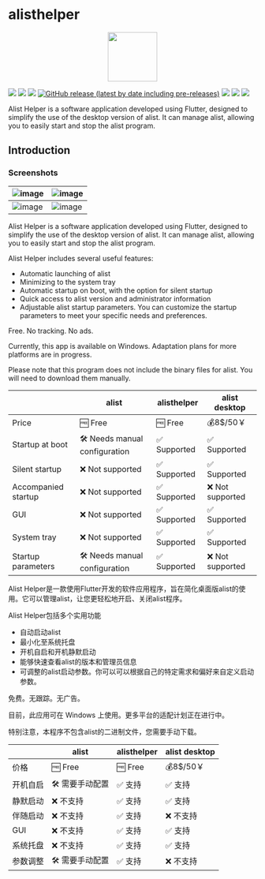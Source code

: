 # alisthelper

<p align="center">
  <img src="https://github.com/Xmarmalade/alisthelper/assets/16839488/2067509c-756e-48cd-8f20-5ea961f46ef7" width="100" height="100">
</p>

![](https://img.shields.io/badge/language-dart-blue.svg?style=for-the-badge&color=00ACC1)
![](https://img.shields.io/badge/flutter-00B0FF?style=for-the-badge&logo=flutter)
[![](https://img.shields.io/github/downloads/Xmarmalade/alisthelper/total?style=for-the-badge&color=FF2196)](https://github.com/Xmarmalade/alisthelper/releases)
[![GitHub release (latest by date including pre-releases)](https://img.shields.io/github/v/release/Xmarmalade/alisthelper?include_prereleases&style=for-the-badge)](https://github.com/Xmarmalade/alisthelper/releases/latest)
![](https://img.shields.io/github/license/Xmarmalade/alisthelper?style=for-the-badge)
![](https://img.shields.io/github/stars/Xmarmalade/alisthelper?style=for-the-badge)
![](https://img.shields.io/github/issues/Xmarmalade/alisthelper?style=for-the-badge&color=9C27B0)

Alist Helper is a software application developed using Flutter, designed to simplify the use of the desktop version of alist. It can manage alist, allowing you to easily start and stop the alist program.

## Introduction


### Screenshots
|![image](https://user-images.githubusercontent.com/16839488/235718140-0572c7ae-b3d5-46a8-b092-65a3dff7d92f.png)|![image](https://user-images.githubusercontent.com/16839488/235718717-e7fae230-284e-4ad8-9e8e-5f9a7d6a22dd.png)|
|---|---|
|![image](https://user-images.githubusercontent.com/16839488/236637250-ec2b437f-0dcb-4c4e-b284-4db44dd06e19.png)|![image](https://user-images.githubusercontent.com/16839488/236637200-5b9f2383-b29e-434d-a8e6-41187e00eb02.png)|





Alist Helper is a software application developed using Flutter, designed to simplify the use of the desktop version of alist. It can manage alist, allowing you to easily start and stop the alist program.

Alist Helper includes several useful features:

- Automatic launching of alist
- Minimizing to the system tray
- Automatic startup on boot, with the option for silent startup
- Quick access to alist version and administrator information
- Adjustable alist startup parameters. You can customize the startup parameters to meet your specific needs and preferences.

Free. No tracking. No ads.

Currently, this app is available on Windows. Adaptation plans for more platforms are in progress.

Please note that this program does not include the binary files for alist. You will need to download them manually.

| | alist | alisthelper | alist desktop |
| -------- | ------------ | ----------- | ------------- |
| Price | 🆓 Free | 🆓 Free | 💰8$/50￥ |
| Startup at boot | 🛠️ Needs manual configuration | ✅ Supported | ✅ Supported |
| Silent startup | ❌ Not supported | ✅ Supported | ✅ Supported |
| Accompanied startup | ❌ Not supported | ✅ Supported | ❌ Not supported |
| GUI | ❌ Not supported | ✅ Supported | ✅ Supported |
| System tray | ❌ Not supported | ✅ Supported | ✅ Supported |
| Startup parameters | 🛠️ Needs manual configuration | ✅ Supported | ❌ Not supported |

Alist Helper是一款使用Flutter开发的软件应用程序，旨在简化桌面版alist的使用。它可以管理alist，让您更轻松地开启、关闭alist程序。

Alist Helper包括多个实用功能
 - 自动启动alist
 - 最小化至系统托盘
 - 开机自启和开机静默启动
 - 能够快速查看alist的版本和管理员信息
 - 可调整的alist启动参数。你可以可以根据自己的特定需求和偏好来自定义启动参数。

免费。无跟踪。无广告。

目前，此应用可在 Windows 上使用。更多平台的适配计划正在进行中。

特别注意，本程序不包含alist的二进制文件，您需要手动下载。

| | alist | alisthelper | alist desktop |
| -------- | ------------ | ----------- | ------------- |
| 价格 | 🆓 Free | 🆓 Free | 💰8$/50￥ |
| 开机自启 | 🛠️ 需要手动配置 | ✅ 支持 | ✅ 支持 |
| 静默启动 | ❌ 不支持 | ✅ 支持 | ✅ 支持 |
| 伴随启动 | ❌ 不支持 | ✅ 支持 | ❌ 不支持 |
| GUI | ❌ 不支持 | ✅ 支持 | ✅ 支持 |
| 系统托盘 | ❌ 不支持 | ✅ 支持 | ✅ 支持 |
| 参数调整 | 🛠️ 需要手动配置 | ✅ 支持 | ❌ 不支持 |


